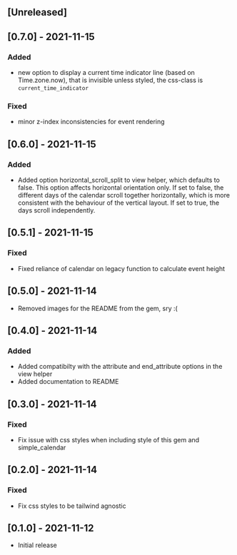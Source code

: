 ## [Unreleased]

## [0.7.0] - 2021-11-15
### Added
- new option to display a current time indicator line (based on Time.zone.now), that is invisible unless styled, the css-class is
`current_time_indicator`
### Fixed
- minor z-index inconsistencies for event rendering

## [0.6.0] - 2021-11-15
### Added
- Added option horizontal_scroll_split to view helper, which defaults to false. This option affects
horizontal orientation only. If set to false, the
different days of the calendar scroll together horizontally, which is more consistent with the
behaviour of the vertical layout. If set to true, the days scroll independently.

## [0.5.1] - 2021-11-15
### Fixed
- Fixed reliance of calendar on legacy function to
calculate event height

## [0.5.0] - 2021-11-14
- Removed images for the README from the gem, sry :(

## [0.4.0] - 2021-11-14
### Added
- Added compatibilty with the attribute and end_attribute options in the view helper
- Added documentation to README

## [0.3.0] - 2021-11-14
### Fixed
- Fix issue with css styles when including style of this gem and simple_calendar

## [0.2.0] - 2021-11-14
### Fixed
- Fix css styles to be tailwind agnostic

## [0.1.0] - 2021-11-12

- Initial release
